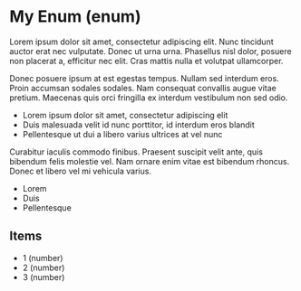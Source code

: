 # My Enum (enum)

Lorem ipsum dolor sit amet, consectetur adipiscing elit. Nunc tincidunt auctor erat nec vulputate. Donec ut urna urna. Phasellus nisl dolor, posuere non placerat a, efficitur nec elit. Cras mattis nulla et volutpat ullamcorper.

Donec posuere ipsum at est egestas tempus. Nullam sed interdum eros. Proin accumsan sodales sodales. Nam consequat convallis augue vitae pretium. Maecenas quis orci fringilla ex interdum vestibulum non sed odio.

* Lorem ipsum dolor sit amet, consectetur adipiscing elit
* Duis malesuada velit id nunc porttitor, id interdum eros blandit
* Pellentesque ut dui a libero varius ultrices at vel nunc

Curabitur iaculis commodo finibus. Praesent suscipit velit ante, quis bibendum felis molestie vel. Nam ornare enim vitae est bibendum rhoncus. Donec et libero vel mi vehicula varius.

* Lorem
* Duis
* Pellentesque

## Items

- 1 (number)
- 2 (number)
- 3 (number)
